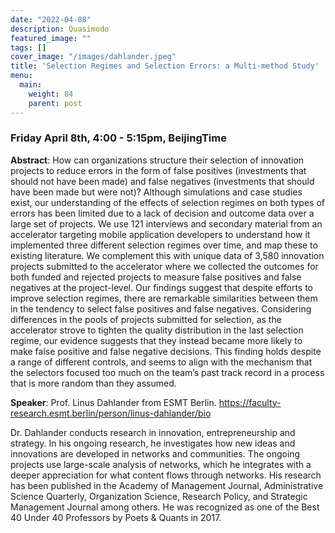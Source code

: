 ```yaml
---
date: "2022-04-08"
description: Quasimodo
featured_image: ""
tags: []
cover_image: "/images/dahlander.jpeg"
title: 'Selection Regimes and Selection Errors: a Multi-method Study'
menu:
  main:
    weight: 84
    parent: post
---
```

### Friday April 8th, 4:00 - 5:15pm, BeijingTime

**Abstract**: How can organizations structure their selection of innovation projects to reduce errors in the form of false positives (investments that should not have been made) and false negatives (investments that should have been made but were not)? Although simulations and case studies exist, our understanding of the effects of selection regimes on both types of errors has been limited due to a lack of decision and outcome data over a large set of projects. We use 121 interviews and secondary material from an accelerator targeting mobile application developers to understand how it implemented three different selection regimes over time, and map these to existing literature. We complement this with unique data of 3,580 innovation projects submitted to the accelerator where we collected the outcomes for both funded and rejected projects to measure false positives and false negatives at the project-level. Our findings suggest that despite efforts to improve selection regimes, there are remarkable similarities between them in the tendency to select false positives and false negatives. Considering differences in the pools of projects submitted for selection, as the accelerator strove to tighten the quality distribution in the last selection regime, our evidence suggests that they instead became more likely to make false positive and false negative decisions. This finding holds despite a range of different controls, and seems to align with the mechanism that the selectors focused too much on the team’s past track record in a process that is more random than they assumed.

**Speaker**: Prof. Linus Dahlander from  ESMT Berlin. https://faculty-research.esmt.berlin/person/linus-dahlander/bio

Dr. Dahlander conducts research in innovation, entrepreneurship and strategy. In his ongoing research, he investigates how new ideas and innovations are developed in networks and communities. The ongoing projects use large-scale analysis of networks, which he integrates with a deeper appreciation for what content flows through networks. His research has been published in the Academy of Management Journal, Administrative Science Quarterly, Organization Science, Research Policy, and Strategic Management Journal among others. He was recognized as one of the Best 40 Under 40 Professors by Poets & Quants in 2017.

